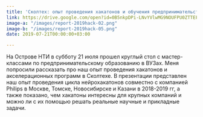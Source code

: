 ```yaml
---
title: 'Сколтех: опыт проведения хакатонов и обучения предпринимательству'
link: https://drive.google.com/open?id=0B5nkpDPi-LNvYVlwMG9NOUFPU0ZTTEFkQ2VSMVB1WEtSMDhB
image-a: "/images/report-2019hack-02.png"
image-b: "/images/report-2019hack-05.png"
date: 2019-07-21T00:00:00+03:00

---
```

На Острове НТИ в субботу 21 июля прошел круглый стол с мастер-классами по предпринимательскому образованию в ВУЗах. Меня попросили рассказать про наш опыт проведения хакатонов и акселерационных программ в Сколтехе. В презентации представлен наш опыт проведения цикла нейрохакатонов совместно с компанией Philips в Москве, Томске, Новосибирске и Казани в 2018-2019 гг, а также показано, чем хакатоны интересны для крупных компаний и можно ли с их помощью решать реальные научные и прикладные задачи.
